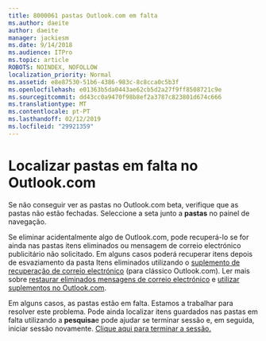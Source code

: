```yaml
---
title: 8000061 pastas Outlook.com em falta
ms.author: daeite
author: daeite
manager: jackiesm
ms.date: 9/14/2018
ms.audience: ITPro
ms.topic: article
ROBOTS: NOINDEX, NOFOLLOW
localization_priority: Normal
ms.assetid: e8e87530-51b6-4386-983c-8c8cca0c5b3f
ms.openlocfilehash: e01363b5da0443ae62cb5d2a27f9ff8508721c9e
ms.sourcegitcommit: dd43cc0a9470f98b8ef2a3787c823801d674c666
ms.translationtype: MT
ms.contentlocale: pt-PT
ms.lasthandoff: 02/12/2019
ms.locfileid: "29921359"
---
```

# <a name="find-missing-folders-in-outlookcom"></a>Localizar pastas em falta no Outlook.com

Se não conseguir ver as pastas no Outlook.com beta, verifique que as pastas não estão fechadas. Seleccione a seta junto a **pastas** no painel de navegação. 
  
Se eliminar acidentalmente algo de Outlook.com, pode recuperá-lo se for ainda nas pastas itens eliminados ou mensagem de correio electrónico publicitário não solicitado. Em alguns casos poderá recuperar itens depois de esvaziamento da pasta Itens eliminados utilizando o [suplemento de recuperação de correio electrónico](https://appsource.microsoft.com/product/office/WA104380447) (para clássico Outlook.com). Ler mais sobre [restaurar eliminados mensagens de correio electrónico](https://support.office.com/article/cf06ab1b-ae0b-418c-a4d9-4e895f83ed50) e [utilizar suplementos no Outlook.com](https://support.office.com/article/a5672109-e4f3-4119-abea-72323e9653cf).
  
Em alguns casos, as pastas estão em falta. Estamos a trabalhar para resolver este problema. Pode ainda localizar itens guardados nas pastas em falta utilizando a **pesquisa**e pode ajudar se terminar sessão e, em seguida, iniciar sessão novamente. [Clique aqui para terminar a sessão.](https://login.live.com/logout.srf)
  

